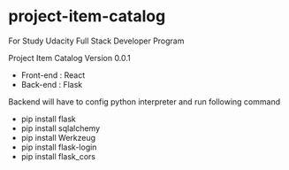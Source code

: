 # project-item-catalog
For Study Udacity Full Stack Developer Program

Project Item Catalog 
Version 0.0.1

- Front-end : React 
- Back-end : Flask

Backend will have to config python interpreter and run following command 
- pip install flask
- pip install sqlalchemy
- pip install Werkzeug
- pip install flask-login
- pip install flask_cors

